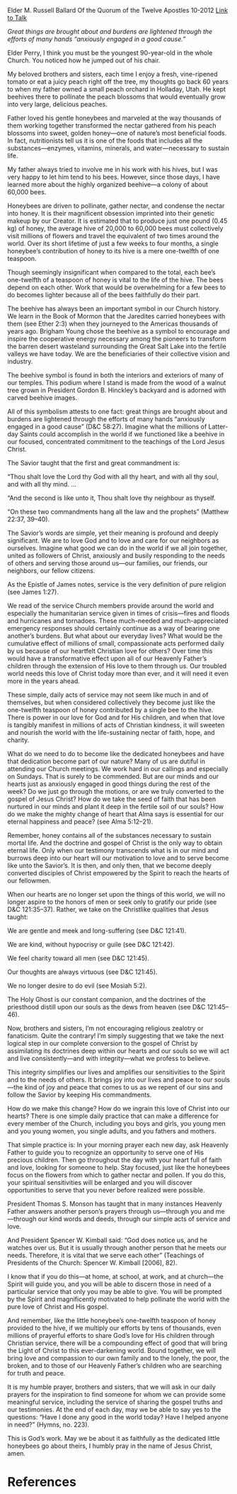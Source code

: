 Elder M. Russell Ballard
Of the Quorum of the Twelve Apostles
10-2012
[Link to Talk](https://www.churchofjesuschrist.org/study/general-conference/2012/10/be-anxiously-engaged?lang=eng)

_Great things are brought about and burdens are lightened through the efforts of many hands “anxiously engaged in a good cause.”_

Elder Perry, I think you must be the youngest 90-year-old in the whole Church. You noticed how he jumped out of his chair.

My beloved brothers and sisters, each time I enjoy a fresh, vine-ripened tomato or eat a juicy peach right off the tree, my thoughts go back 60 years to when my father owned a small peach orchard in Holladay, Utah. He kept beehives there to pollinate the peach blossoms that would eventually grow into very large, delicious peaches.

Father loved his gentle honeybees and marveled at the way thousands of them working together transformed the nectar gathered from his peach blossoms into sweet, golden honey—one of nature’s most beneficial foods. In fact, nutritionists tell us it is one of the foods that includes all the substances—enzymes, vitamins, minerals, and water—necessary to sustain life.

My father always tried to involve me in his work with his hives, but I was very happy to let him tend to his bees. However, since those days, I have learned more about the highly organized beehive—a colony of about 60,000 bees.

Honeybees are driven to pollinate, gather nectar, and condense the nectar into honey. It is their magnificent obsession imprinted into their genetic makeup by our Creator. It is estimated that to produce just one pound (0.45 kg) of honey, the average hive of 20,000 to 60,000 bees must collectively visit millions of flowers and travel the equivalent of two times around the world. Over its short lifetime of just a few weeks to four months, a single honeybee’s contribution of honey to its hive is a mere one-twelfth of one teaspoon.

Though seemingly insignificant when compared to the total, each bee’s one-twelfth of a teaspoon of honey is vital to the life of the hive. The bees depend on each other. Work that would be overwhelming for a few bees to do becomes lighter because all of the bees faithfully do their part.

The beehive has always been an important symbol in our Church history. We learn in the Book of Mormon that the Jaredites carried honeybees with them (see Ether 2:3) when they journeyed to the Americas thousands of years ago. Brigham Young chose the beehive as a symbol to encourage and inspire the cooperative energy necessary among the pioneers to transform the barren desert wasteland surrounding the Great Salt Lake into the fertile valleys we have today. We are the beneficiaries of their collective vision and industry.

The beehive symbol is found in both the interiors and exteriors of many of our temples. This podium where I stand is made from the wood of a walnut tree grown in President Gordon B. Hinckley’s backyard and is adorned with carved beehive images.

All of this symbolism attests to one fact: great things are brought about and burdens are lightened through the efforts of many hands “anxiously engaged in a good cause” (D&C 58:27). Imagine what the millions of Latter-day Saints could accomplish in the world if we functioned like a beehive in our focused, concentrated commitment to the teachings of the Lord Jesus Christ.

The Savior taught that the first and great commandment is:

“Thou shalt love the Lord thy God with all thy heart, and with all thy soul, and with all thy mind. …

“And the second is like unto it, Thou shalt love thy neighbour as thyself.

“On these two commandments hang all the law and the prophets” (Matthew 22:37, 39–40).

The Savior’s words are simple, yet their meaning is profound and deeply significant. We are to love God and to love and care for our neighbors as ourselves. Imagine what good we can do in the world if we all join together, united as followers of Christ, anxiously and busily responding to the needs of others and serving those around us—our families, our friends, our neighbors, our fellow citizens.

As the Epistle of James notes, service is the very definition of pure religion (see James 1:27).

We read of the service Church members provide around the world and especially the humanitarian service given in times of crisis—fires and floods and hurricanes and tornadoes. These much-needed and much-appreciated emergency responses should certainly continue as a way of bearing one another’s burdens. But what about our everyday lives? What would be the cumulative effect of millions of small, compassionate acts performed daily by us because of our heartfelt Christian love for others? Over time this would have a transformative effect upon all of our Heavenly Father’s children through the extension of His love to them through us. Our troubled world needs this love of Christ today more than ever, and it will need it even more in the years ahead.

These simple, daily acts of service may not seem like much in and of themselves, but when considered collectively they become just like the one-twelfth teaspoon of honey contributed by a single bee to the hive. There is power in our love for God and for His children, and when that love is tangibly manifest in millions of acts of Christian kindness, it will sweeten and nourish the world with the life-sustaining nectar of faith, hope, and charity.

What do we need to do to become like the dedicated honeybees and have that dedication become part of our nature? Many of us are dutiful in attending our Church meetings. We work hard in our callings and especially on Sundays. That is surely to be commended. But are our minds and our hearts just as anxiously engaged in good things during the rest of the week? Do we just go through the motions, or are we truly converted to the gospel of Jesus Christ? How do we take the seed of faith that has been nurtured in our minds and plant it deep in the fertile soil of our souls? How do we make the mighty change of heart that Alma says is essential for our eternal happiness and peace? (see Alma 5:12–21).

Remember, honey contains all of the substances necessary to sustain mortal life. And the doctrine and gospel of Christ is the only way to obtain eternal life. Only when our testimony transcends what is in our mind and burrows deep into our heart will our motivation to love and to serve become like unto the Savior’s. It is then, and only then, that we become deeply converted disciples of Christ empowered by the Spirit to reach the hearts of our fellowmen.

When our hearts are no longer set upon the things of this world, we will no longer aspire to the honors of men or seek only to gratify our pride (see D&C 121:35–37). Rather, we take on the Christlike qualities that Jesus taught:





We are gentle and meek and long-suffering (see D&C 121:41).





We are kind, without hypocrisy or guile (see D&C 121:42).





We feel charity toward all men (see D&C 121:45).





Our thoughts are always virtuous (see D&C 121:45).





We no longer desire to do evil (see Mosiah 5:2).





The Holy Ghost is our constant companion, and the doctrines of the priesthood distill upon our souls as the dews from heaven (see D&C 121:45–46).





Now, brothers and sisters, I’m not encouraging religious zealotry or fanaticism. Quite the contrary! I’m simply suggesting that we take the next logical step in our complete conversion to the gospel of Christ by assimilating its doctrines deep within our hearts and our souls so we will act and live consistently—and with integrity—what we profess to believe.

This integrity simplifies our lives and amplifies our sensitivities to the Spirit and to the needs of others. It brings joy into our lives and peace to our souls—the kind of joy and peace that comes to us as we repent of our sins and follow the Savior by keeping His commandments.

How do we make this change? How do we ingrain this love of Christ into our hearts? There is one simple daily practice that can make a difference for every member of the Church, including you boys and girls, you young men and you young women, you single adults, and you fathers and mothers.

That simple practice is: In your morning prayer each new day, ask Heavenly Father to guide you to recognize an opportunity to serve one of His precious children. Then go throughout the day with your heart full of faith and love, looking for someone to help. Stay focused, just like the honeybees focus on the flowers from which to gather nectar and pollen. If you do this, your spiritual sensitivities will be enlarged and you will discover opportunities to serve that you never before realized were possible.

President Thomas S. Monson has taught that in many instances Heavenly Father answers another person’s prayers through us—through you and me—through our kind words and deeds, through our simple acts of service and love.

And President Spencer W. Kimball said: “God does notice us, and he watches over us. But it is usually through another person that he meets our needs. Therefore, it is vital that we serve each other” (Teachings of Presidents of the Church: Spencer W. Kimball [2006], 82).

I know that if you do this—at home, at school, at work, and at church—the Spirit will guide you, and you will be able to discern those in need of a particular service that only you may be able to give. You will be prompted by the Spirit and magnificently motivated to help pollinate the world with the pure love of Christ and His gospel.

And remember, like the little honeybee’s one-twelfth teaspoon of honey provided to the hive, if we multiply our efforts by tens of thousands, even millions of prayerful efforts to share God’s love for His children through Christian service, there will be a compounding effect of good that will bring the Light of Christ to this ever-darkening world. Bound together, we will bring love and compassion to our own family and to the lonely, the poor, the broken, and to those of our Heavenly Father’s children who are searching for truth and peace.

It is my humble prayer, brothers and sisters, that we will ask in our daily prayers for the inspiration to find someone for whom we can provide some meaningful service, including the service of sharing the gospel truths and our testimonies. At the end of each day, may we be able to say yes to the questions: “Have I done any good in the world today? Have I helped anyone in need?” (Hymns, no. 223).

This is God’s work. May we be about it as faithfully as the dedicated little honeybees go about theirs, I humbly pray in the name of Jesus Christ, amen.

# References
